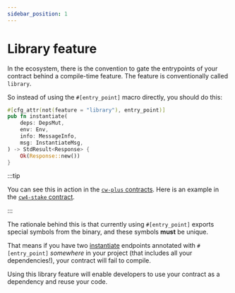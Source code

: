 ```yaml
---
sidebar_position: 1
---
```


# Library feature

In the ecosystem, there is the convention to gate the entrypoints of your contract behind a
compile-time feature. The feature is conventionally called `library`.

So instead of using the `#[entry_point]` macro directly, you should do this:

```rust title="contract.rs"
#[cfg_attr(not(feature = "library"), entry_point)]
pub fn instantiate(
    deps: DepsMut,
    env: Env,
    info: MessageInfo,
    msg: InstantiateMsg,
) -> StdResult<Response> {
    Ok(Response::new())
}
```

:::tip

You can see this in action in the [`cw-plus` contracts]. Here is an example in the [`cw4-stake` contract].

:::

The rationale behind this is that currently using `#[entry_point]` exports special symbols from the binary,
and these symbols **must** be unique.

That means if you have two [instantiate](../entrypoints/instantiate) endpoints annotated with `#[entry_point]`
_somewhere_ in your project (that includes all your dependencies!), your contract will fail to compile.

Using this library feature will enable developers to use your contract as a dependency and reuse your code.

[`cw-plus` contracts]: https://github.com/CosmWasm/cw-plus
[`cw4-stake` contract]: https://github.com/CosmWasm/cw-plus/blob/48bec694521655d5b3e688c51e4185f740ea4640/contracts/cw4-stake/Cargo.toml#L22-L24
